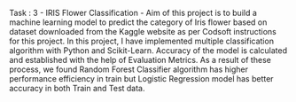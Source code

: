 Task : 3 - IRIS Flower Classification - Aim of this project is to build a machine learning model to predict the category of Iris flower based on dataset downloaded from the Kaggle website as per Codsoft instructions for this project. In this project, I have implemented multiple classification algorithm with Python and Scikit-Learn. Accuracy of the model is calculated and established with the help of Evaluation Metrics. As a result of these process, we found Random Forest Classifier algorithm has higher performance efficiency in train but Logistic Regression model has better accuracy in both Train and Test data.
